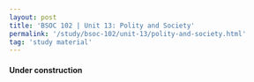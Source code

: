 ```yaml
---
layout: post
title: 'BSOC 102 | Unit 13: Polity and Society'
permalink: '/study/bsoc-102/unit-13/polity-and-society.html'
tag: 'study material'
---
```


#### Under construction